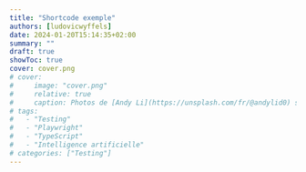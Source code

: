 ```yaml
---
title: "Shortcode exemple"
authors: [ludovicwyffels]
date: 2024-01-20T15:14:35+02:00
summary: ""
draft: true
showToc: true
cover: cover.png
# cover:
#     image: "cover.png"
#     relative: true
#     caption: Photos de [Andy Li](https://unsplash.com/fr/@andylid0) sur [Unsplash](https://unsplash.com)
# tags:
#   - "Testing"
#   - "Playwright"
#   - "TypeScript"
#   - "Intelligence artificielle"
# categories: ["Testing"]
---
```

